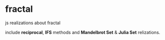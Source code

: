 # fractal
js realizations about fractal 

include **reciprocal**, **IFS** methods and **Mandelbrot Set** & **Julia Set** relizations. 
